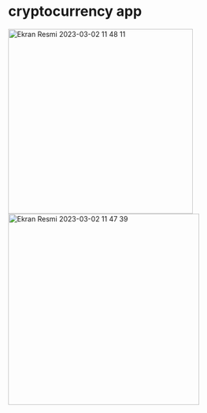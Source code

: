 # cryptocurrency app
<img width="375" alt="Ekran Resmi 2023-03-02 11 48 11" src="https://user-images.githubusercontent.com/100762938/222378114-f4941af2-1f4d-4dd2-bc91-2b8af6d273da.png">
<img width="388" alt="Ekran Resmi 2023-03-02 11 47 39" src="https://user-images.githubusercontent.com/100762938/222378183-2ca245f0-be7e-4c14-964b-79ad0dd53663.png">
